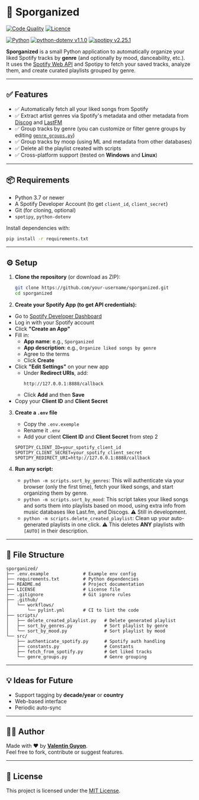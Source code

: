 # 🎵 Sporganized

<a href="https://github.com/V2i/Sporganized/actions/workflows/pylint.yml" target="_blank"><img src="https://github.com/V2i/Sporganized/actions/workflows/pylint.yml/badge.svg" alt="Code Quality" /></a>
<a href="https://github.com/V2i/Sporganized/blob/main/LICENSE" target="_blank"><img src="https://img.shields.io/badge/Licence-Apache_2.0-blue.svg" alt="Licence" /></a>

<a href="https://www.python.org/doc" target="_blank"><img src="https://img.shields.io/badge/Python-3.13-ffd343?logo=python" alt="Python" /></a>
<a href="https://pypi.org/project/python-dotenv" target="_blank"><img src="https://img.shields.io/badge/python--dotenv-1.1.0-ffd343?logo=pypi" alt="python-dotenv v1.1.0" /></a>
<a href="https://pypi.org/project/spotipy" target="_blank"><img src="https://img.shields.io/badge/spotipy-2.25.1-ffd343?logo=pypi" alt="spotipy v2.25.1" /></a>

**Sporganized** is a small Python application to automatically organize your liked Spotify tracks by **genre** (and optionally by mood, danceability, etc.).  
It uses the [Spotify Web API](https://developer.spotify.com/documentation/web-api/) and Spotipy to fetch your saved tracks, analyze them, and create curated playlists grouped by genre.

---

## ✅ Features

- ✅ Automatically fetch all your liked songs from Spotify  
- ✅ Extract artist genres via Spotify's metadata and other metadata from [Discog](https://www.discogs.com/fr/) and [LastFM](https://www.last.fm/)
- ✅ Group tracks by genre (you can customize or filter genre groups by editing <a href="./src/genre_groups.py">`genre_groups.py`</a>)  
- ✅ Group tracks by moop (using ML and metadata from other databases)
- ✅ Delete all the playlist created with scripts 
- ✅ Cross-platform support (tested on **Windows** and **Linux**)

---

## 📦 Requirements

- Python 3.7 or newer  
- A Spotify Developer Account (to get `client_id`, `client_secret`)  
- Git (for cloning, optional)  
- `spotipy`, `python-dotenv`

Install dependencies with:

```bash
pip install -r requirements.txt
```

---

## ⚙️ Setup

1. **Clone the repository** (or download as ZIP):

   ```bash
   git clone https://github.com/your-username/sporganized.git
   cd sporganized
   ```

2.  **Create your Spotify App (to get API credentials):**

   - Go to [Spotify Developer Dashboard](https://developer.spotify.com/dashboard/)
   - Log in with your Spotify account
   - Click **"Create an App"**
   - Fill in:
     - **App name**: e.g., `Sporganized`
     - **App description**: e.g., `Organize liked songs by genre`
     - Agree to the terms
     - Click **Create**
   - Click **"Edit Settings"** on your new app
     - Under **Redirect URIs**, add:
       ```
       http://127.0.0.1:8888/callback
       ```
     - Click **Add** and then **Save**
   - Copy your **Client ID** and **Client Secret**

3. **Create a `.env` file**

    - Copy the `.env.exemple`
    - Rename it `.env`
    - Add your client **Client ID** and **Client Secret** from step 2

   ```
   SPOTIPY_CLIENT_ID=your_spotify_client_id
   SPOTIPY_CLIENT_SECRET=your_spotify_client_secret
   SPOTIPY_REDIRECT_URI=http://127.0.0.1:8888/callback
   ```

4. **Run any script:**

   - `python -m scripts.sort_by_genres`: This will authenticate via your browser (only the first time), fetch your liked songs, and start organizing them by genre.
   - `python -m scripts.sort_by_mood`: This script takes your liked songs and sorts them into playlists based on mood, using extra info from music databases like Last.fm, and Discogs. ⚠️ Still in development.
   - `python -m scripts.delete_created_playlist`: Clean up your auto-generated playlists in one click. ⚠️ This deletes **ANY** playlists with `[AUTO]` in their description.

---

## 📁 File Structure

```
sporganized/
├── .env.example             # Example env config
├── requirements.txt         # Python dependencies
├── README.md                # Project documentation
├── LICENSE                  # License file
├── .gitignore               # Git ignore rules
├── .github/
│   └── workflows/
│       └── pylint.yml       # CI to lint the code
├── scripts/
│   ├── delete_created_playlist.py   # Delete generated playlist
│   ├── sort_by_genres.py            # Sort playlist by genre
│   └── sort_by_mood.py              # Sort playlist by mood
└── src/
    ├── authenticate_spotify.py      # Spotify auth handling
    ├── constants.py                 # Constants
    ├── fetch_from_spotify.py        # Get liked tracks
    └── genre_groups.py              # Genre grouping
```

---

## 💡 Ideas for Future

- Support tagging by **decade/year** or **country**
- Web-based interface
- Periodic auto-sync

---

## 🧑‍💻 Author

Made with ❤️ by <a href="https://www.linkedin.com/in/valentin-guyon">**Valentin Guyon**</a>.  
Feel free to fork, contribute or suggest features.

---

## 📜 License

This project is licensed under the <a href="./LICENSE">MIT License</a>.
